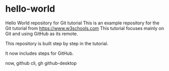 # hello-world
Hello World repository for Git tutorial
This is an example repository for the Git tutorial from https://www.w3schools.com
This tutorial focuses mainly on Git and using GitHub as its remote.

This repository is built step by step in the tutorial.

It now includes steps for GitHub.

now, github cli, gh
github-desktop

